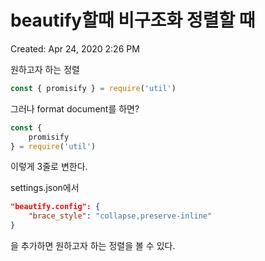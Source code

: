 # beautify할때 비구조화 정렬할 때

Created: Apr 24, 2020 2:26 PM

원하고자 하는 정렬

```jsx
const { promisify } = require('util')
```

그러나 format document를 하면?

```jsx
const {
	promisify
} = require('util')
```

이렇게 3줄로 변한다.

settings.json에서

```json
"beautify.config": {
    "brace_style": "collapse,preserve-inline"
}
```

을 추가하면 원하고자 하는 정렬을 볼 수 있다.